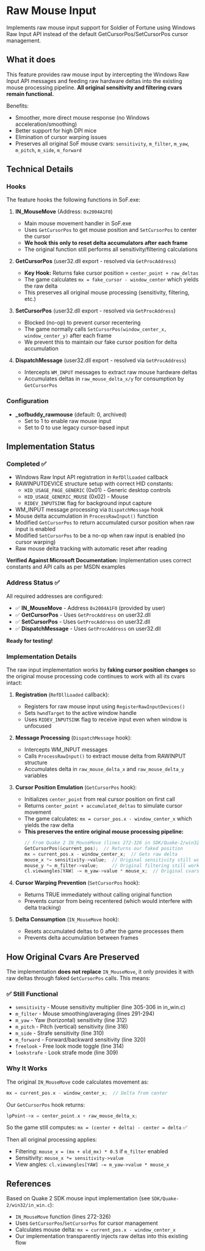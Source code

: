 # Raw Mouse Input

Implements raw mouse input support for Soldier of Fortune using Windows Raw Input API instead of the default GetCursorPos/SetCursorPos cursor management.

## What it does

This feature provides raw mouse input by intercepting the Windows Raw Input API messages and feeding raw hardware deltas into the existing mouse processing pipeline. **All original sensitivity and filtering cvars remain functional.**

Benefits:
- Smoother, more direct mouse response (no Windows acceleration/smoothing)
- Better support for high DPI mice
- Elimination of cursor warping issues
- Preserves all original SoF mouse cvars: `sensitivity`, `m_filter`, `m_yaw`, `m_pitch`, `m_side`, `m_forward`

## Technical Details

### Hooks

The feature hooks the following functions in SoF.exe:

1. **IN_MouseMove** (Address: `0x2004A1F0`)
   - Main mouse movement handler in SoF.exe
   - Uses `GetCursorPos` to get mouse position and `SetCursorPos` to center the cursor
   - **We hook this only to reset delta accumulators after each frame**
   - The original function still performs all sensitivity/filtering calculations

2. **GetCursorPos** (user32.dll export - resolved via `GetProcAddress`)
   - **Key Hook:** Returns fake cursor position = `center_point + raw_deltas`
   - The game calculates `mx = fake_cursor - window_center` which yields the raw delta
   - This preserves all original mouse processing (sensitivity, filtering, etc.)

3. **SetCursorPos** (user32.dll export - resolved via `GetProcAddress`)
   - Blocked (no-op) to prevent cursor recentering
   - The game normally calls `SetCursorPos(window_center_x, window_center_y)` after each frame
   - We prevent this to maintain our fake cursor position for delta accumulation

4. **DispatchMessage** (user32.dll export - resolved via `GetProcAddress`)
   - Intercepts `WM_INPUT` messages to extract raw mouse hardware deltas
   - Accumulates deltas in `raw_mouse_delta_x/y` for consumption by `GetCursorPos`

### Configuration

- **_sofbuddy_rawmouse** (default: 0, archived)
  - Set to 1 to enable raw mouse input
  - Set to 0 to use legacy cursor-based input

## Implementation Status

### Completed ✅
- Windows Raw Input API registration in `RefDllLoaded` callback
- RAWINPUTDEVICE structure setup with correct HID constants:
  - `HID_USAGE_PAGE_GENERIC` (0x01) - Generic desktop controls
  - `HID_USAGE_GENERIC_MOUSE` (0x02) - Mouse
  - `RIDEV_INPUTSINK` flag for background input capture
- WM_INPUT message processing via `DispatchMessage` hook
- Mouse delta accumulation in `ProcessRawInput()` function
- Modified `GetCursorPos` to return accumulated cursor position when raw input is enabled
- Modified `SetCursorPos` to be a no-op when raw input is enabled (no cursor warping)
- Raw mouse delta tracking with automatic reset after reading

**Verified Against Microsoft Documentation:** Implementation uses correct constants and API calls as per MSDN examples

### Address Status ✅
All required addresses are configured:

- ✅ **IN_MouseMove** - Address `0x2004A1F0` (provided by user)
- ✅ **GetCursorPos** - Uses `GetProcAddress` on user32.dll
- ✅ **SetCursorPos** - Uses `GetProcAddress` on user32.dll  
- ✅ **DispatchMessage** - Uses `GetProcAddress` on user32.dll

**Ready for testing!**

### Implementation Details

The raw input implementation works by **faking cursor position changes** so the original mouse processing code continues to work with all its cvars intact:

1. **Registration** (`RefDllLoaded` callback):
   - Registers for raw mouse input using `RegisterRawInputDevices()`
   - Sets `hwndTarget` to the active window handle
   - Uses `RIDEV_INPUTSINK` flag to receive input even when window is unfocused

2. **Message Processing** (`DispatchMessage` hook):
   - Intercepts WM_INPUT messages
   - Calls `ProcessRawInput()` to extract mouse delta from RAWINPUT structure
   - Accumulates delta in `raw_mouse_delta_x` and `raw_mouse_delta_y` variables

3. **Cursor Position Emulation** (`GetCursorPos` hook):
   - Initializes `center_point` from real cursor position on first call
   - Returns `center_point + accumulated_deltas` to simulate cursor movement
   - The game calculates: `mx = cursor_pos.x - window_center_x` which yields the raw delta
   - **This preserves the entire original mouse processing pipeline:**
     ```c
     // From Quake 2 IN_MouseMove (lines 272-326 in SDK/Quake-2/win32/in_win.c)
     GetCursorPos(&current_pos);  // Returns our faked position
     mx = current_pos.x - window_center_x;  // Gets raw delta
     mouse_x *= sensitivity->value;  // Original sensitivity still works!
     mouse_y *= m_filter->value;     // Original filtering still works!
     cl.viewangles[YAW] -= m_yaw->value * mouse_x;  // Original cvars work!
     ```

4. **Cursor Warping Prevention** (`SetCursorPos` hook):
   - Returns TRUE immediately without calling original function
   - Prevents cursor from being recentered (which would interfere with delta tracking)

5. **Delta Consumption** (`IN_MouseMove` hook):
   - Resets accumulated deltas to 0 after the game processes them
   - Prevents delta accumulation between frames

## How Original Cvars Are Preserved

The implementation **does not replace** `IN_MouseMove`, it only provides it with raw deltas through faked `GetCursorPos` calls. This means:

### ✅ Still Functional
- `sensitivity` - Mouse sensitivity multiplier (line 305-306 in in_win.c)
- `m_filter` - Mouse smoothing/averaging (lines 291-294)
- `m_yaw` - Yaw (horizontal) sensitivity (line 312)
- `m_pitch` - Pitch (vertical) sensitivity (line 316)
- `m_side` - Strafe sensitivity (line 310)
- `m_forward` - Forward/backward sensitivity (line 320)
- `freelook` - Free look mode toggle (line 314)
- `lookstrafe` - Look strafe mode (line 309)

### Why It Works
The original `IN_MouseMove` code calculates movement as:
```c
mx = current_pos.x - window_center_x;  // Delta from center
```

Our `GetCursorPos` hook returns:
```c
lpPoint->x = center_point.x + raw_mouse_delta_x;
```

So the game still computes: `mx = (center + delta) - center = delta` ✅

Then all original processing applies:
- Filtering: `mouse_x = (mx + old_mx) * 0.5` if `m_filter` enabled
- Sensitivity: `mouse_x *= sensitivity->value`
- View angles: `cl.viewangles[YAW] -= m_yaw->value * mouse_x`

## References

Based on Quake 2 SDK mouse input implementation (see `SDK/Quake-2/win32/in_win.c`):
- `IN_MouseMove` function (lines 272-326)
- Uses `GetCursorPos`/`SetCursorPos` for cursor management
- Calculates mouse delta: `mx = current_pos.x - window_center_x`
- Our implementation transparently injects raw deltas into this existing flow

